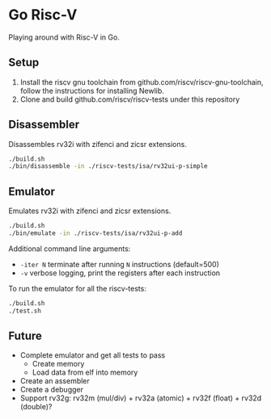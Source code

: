 # Go Risc-V

Playing around with Risc-V in Go.

## Setup

1. Install the riscv gnu toolchain from github.com/riscv/riscv-gnu-toolchain, follow the
   instructions for installing Newlib.
2. Clone and build github.com/riscv/riscv-tests under this repository

## Disassembler

Disassembles rv32i with zifenci and zicsr extensions.

```bash
./build.sh
./bin/disassemble -in ./riscv-tests/isa/rv32ui-p-simple
```

## Emulator

Emulates rv32i with zifenci and zicsr extensions.

```bash
./build.sh
./bin/emulate -in ./riscv-tests/isa/rv32ui-p-add
```

Additional command line arguments:

- `-iter N` terminate after running `N` instructions (default=500)
- `-v`      verbose logging, print the registers after each instruction

To run the emulator for all the riscv-tests:

```bash
./build.sh
./test.sh
```

## Future

- Complete emulator and get all tests to pass
  - Create memory
  - Load data from elf into memory
- Create an assembler
- Create a debugger
- Support rv32g: rv32m (mul/div) + rv32a (atomic) + rv32f (float) + rv32d (double)?
